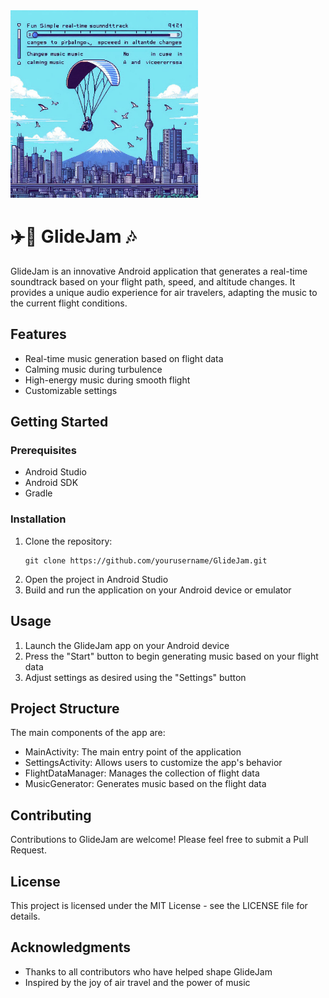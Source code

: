 <img src="glideJam.jpeg" alt="GlideJam Header" width="300"/>

# ✈️🎵 GlideJam 🎶

GlideJam is an innovative Android application that generates a real-time soundtrack based on your flight path, speed, and altitude changes. It provides a unique audio experience for air travelers, adapting the music to the current flight conditions.

## Features

- Real-time music generation based on flight data
- Calming music during turbulence
- High-energy music during smooth flight
- Customizable settings

## Getting Started

### Prerequisites

- Android Studio
- Android SDK
- Gradle

### Installation

1. Clone the repository:
   ```
   git clone https://github.com/yourusername/GlideJam.git
   ```
2. Open the project in Android Studio
3. Build and run the application on your Android device or emulator

## Usage

1. Launch the GlideJam app on your Android device
2. Press the "Start" button to begin generating music based on your flight data
3. Adjust settings as desired using the "Settings" button

## Project Structure

The main components of the app are:

- MainActivity: The main entry point of the application
- SettingsActivity: Allows users to customize the app's behavior
- FlightDataManager: Manages the collection of flight data
- MusicGenerator: Generates music based on the flight data

## Contributing

Contributions to GlideJam are welcome! Please feel free to submit a Pull Request.

## License

This project is licensed under the MIT License - see the LICENSE file for details.

## Acknowledgments

- Thanks to all contributors who have helped shape GlideJam
- Inspired by the joy of air travel and the power of music
